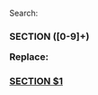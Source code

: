 
	
Search: <h3>SECTION ([0-9]+)
	
Replace: <h3><a name="SECTION_$1" href="#SECTION_$1">SECTION $1</a>
	